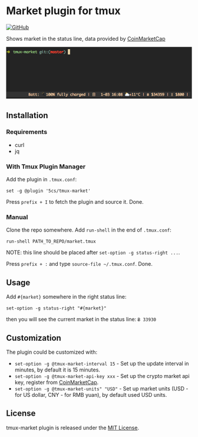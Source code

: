 # Market plugin for tmux
[![GitHub](https://img.shields.io/github/license/5cs/tmux-market)](https://opensource.org/licenses/MIT)

Shows market in the status line, data provided by [CoinMarketCap](https://coinmarketcap.com/)

![tmux-market](./assets/tmux-preview.png)

## Installation
### Requirements
* curl
* jq

### With Tmux Plugin Manager
Add the plugin in `.tmux.conf`:
```
set -g @plugin '5cs/tmux-market'
```
Press `prefix + I` to fetch the plugin and source it. Done.

### Manual
Clone the repo somewhere. Add `run-shell` in the end of `.tmux.conf`:

```
run-shell PATH_TO_REPO/market.tmux
```
NOTE: this line should be placed after `set-option -g status-right ...`.

Press `prefix + :` and type `source-file ~/.tmux.conf`. Done.

## Usage
Add `#{market}` somewhere in the right status line:
```
set-option -g status-right "#{market}"
```
then you will see the current market in the status line: `Ƀ 33930`

## Customization
The plugin could be customized with:
* `set-option -g @tmux-market-interval 15` - Set up the update interval in minutes, by default it is 15 minutes.
* `set-option -g @tmux-market-api-key xxx` - Set up the crypto market api key, register from [CoinMarketCap](https://coinmarketcap.com/).
* `set-option -g @tmux-market-units" "USD"` - Set up market units (USD - for US dollar, CNY - for RMB yuan), by default used USD units.

## License
tmux-market plugin is released under the [MIT License](https://opensource.org/licenses/MIT).
